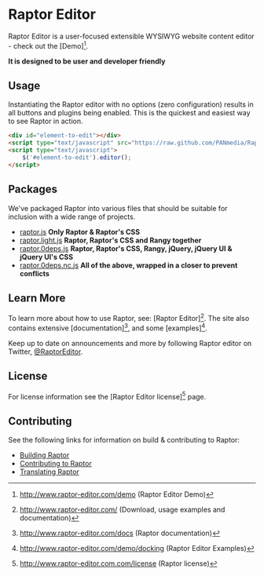 Raptor Editor
===

Raptor Editor is a user-focused extensible WYSIWYG website content editor - check out the [Demo][^4].

**It is designed to be user and developer friendly**

Usage
---

Instantiating the Raptor editor with no options (zero configuration) results in all buttons and plugins being enabled.
This is the quickest and easiest way to see Raptor in action.

```HTML
<div id="element-to-edit"></div>
<script type="text/javascript" src="https://raw.github.com/PANmedia/Raptor/master/packages/raptor.0deps.js"></script>
<script type="text/javascript">
    $('#element-to-edit').editor();
</script>
```

Packages
---

We've packaged Raptor into various files that should be suitable for inclusion with a wide range of projects.

- [raptor.js](https://raw.github.com/PANmedia/Raptor/master/packages/raptor.js "Only Raptor & Raptor's CSS") **Only Raptor & Raptor's CSS**
- [raptor.light.js](https://raw.github.com/PANmedia/Raptor/master/packages/raptor.light.js "Raptor, Raptor's CSS and Rangy together") **Raptor, Raptor's CSS and Rangy together**
- [raptor.0deps.js](https://raw.github.com/PANmedia/Raptor/master/packages/raptor.0deps.js "Raptor,  Raptor's CSS, Rangy, jQuery, jQuery UI & jQuery UI's CSS") **Raptor,  Raptor's CSS, Rangy, jQuery, jQuery UI & jQuery UI's CSS**
- [raptor.0deps.nc.js](https://raw.github.com/PANmedia/Raptor/master/packages/raptor.0deps.nc.js "All of the above, wrapped in a closer to prevent conflicts") **All of the above, wrapped in a closer to prevent conflicts**

Learn More
---
To learn more about how to use Raptor, see: [Raptor Editor][^1].
The site also contains extensive [documentation][^2], and some [examples][^5].

Keep up to date on announcements and more by following Raptor editor on Twitter, [@RaptorEditor](http://twitter.com/raptoreditor).

License
---
For license information see the  [Raptor Editor license][^3] page.

Contributing
---
See the following links for information on build &amp; contributing to Raptor:

* [Building Raptor](https://github.com/PANmedia/Raptor/wiki/Building)
* [Contributing to Raptor](https://github.com/PANmedia/Raptor/wiki/Contributing-to-Raptor)
* [Translating Raptor](https://github.com/PANmedia/Raptor/wiki/Translating-Raptor)

[^1]: http://www.raptor-editor.com/ (Download, usage examples and documentation)
[^2]: http://www.raptor-editor.com/docs (Raptor documentation)
[^3]: http://www.raptor-editor.com.com/license (Raptor license)
[^4]: http://www.raptor-editor.com/demo (Raptor Editor Demo)
[^5]: http://www.raptor-editor.com/demo/docking (Raptor Editor Examples)

